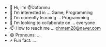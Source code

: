 - 👋 Hi, I’m @Dotorimu
- 👀 I’m interested in ... Game, Programming
- 🌱 I’m currently learning ... Programming
- 💞️ I’m looking to collaborate on ... everyone
- 📫 How to reach me ... ohmam28@naver.com
- 😄 Pronouns: ...
- ⚡ Fun fact: ...

<!---
Dotorimu/Dotorimu is a ✨ special ✨ repository because its `README.md` (this file) appears on your GitHub profile.
You can click the Preview link to take a look at your changes.
--->

